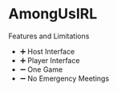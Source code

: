 # AmongUsIRL

Features and Limitations
  - ➕ Host Interface
  - ➕ Player Interface
  - ➖ One Game
  - ➖ No Emergency Meetings
